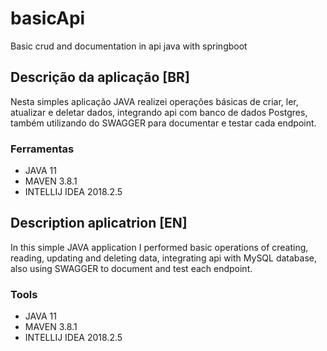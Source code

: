 # basicApi
Basic crud and documentation in api java with springboot

## Descrição da aplicação [BR]
Nesta simples aplicação JAVA realizei operações básicas de criar, ler, atualizar e deletar dados,
integrando api com banco de dados Postgres, também utilizando do SWAGGER para documentar e testar cada
endpoint.

### Ferramentas
- JAVA 11
- MAVEN 3.8.1
- INTELLIJ IDEA 2018.2.5

## Description aplicatrion [EN]
In this simple JAVA application I performed basic operations of creating, reading, updating and deleting data,
integrating api with MySQL database, also using SWAGGER to document and test each endpoint.

### Tools
- JAVA 11
- MAVEN 3.8.1
- INTELLIJ IDEA 2018.2.5
